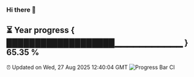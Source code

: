 ### Hi there 👋
⏳ Year progress { ███████████████████▁▁▁▁▁▁▁▁▁▁▁ } 65.35 %
---
⏰ Updated on Wed, 27 Aug 2025 12:40:04 GMT
![Progress Bar CI](https://github.com/liununu/liununu/workflows/Progress%20Bar%20CI/badge.svg)
